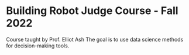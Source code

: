 # Building Robot Judge Course - Fall 2022

Course taught by Prof. Elliot Ash
The goal is to use data science methods for decision-making tools.
